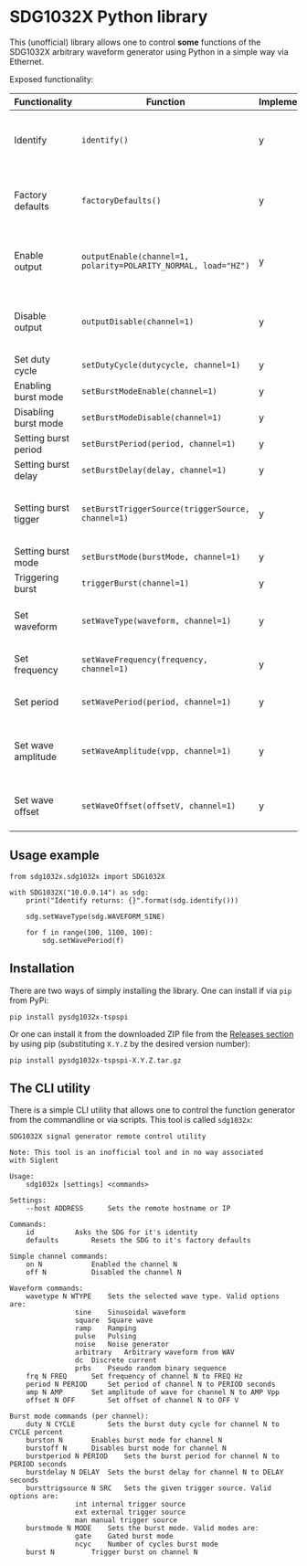 # SDG1032X Python library

This (unofficial) library allows one to control __some__ functions of the
SDG1032X arbitrary waveform generator using Python in a simple way via
Ethernet.

Exposed functionality:

| Functionality        | Function                                                           | Implemented | Tested | Comments                                      |
| -------------------- | ------------------------------------------------------------------ | ----------- | ------ | --------------------------------------------- |
| Identify             | ```identify()```                                                   | y           | y      | Queries the output of IDN, raw binary output  |
| Factory defaults     | ```factoryDefaults()```                                            | y           |        | Resets all device state to factory defaults   |
| Enable output        | ```outputEnable(channel=1, polarity=POLARITY_NORMAL, load="HZ")``` | y           | y      | Enabled the output of the function generator  |
| Disable output       | ```outputDisable(channel=1)```                                     | y           | y      | Disables the output of the function generator |
| Set duty cycle       | ```setDutyCycle(dutycycle, channel=1)```                           | y           | y      | Sets duty cycle                               |
| Enabling burst mode  | ```setBurstModeEnable(channel=1)```                                | y           | y      |                                               |
| Disabling burst mode | ```setBurstModeDisable(channel=1)```                               | y           | y      |                                               |
| Setting burst period | ```setBurstPeriod(period, channel=1)```                            | y           | y      | Burst period                                  |
| Setting burst delay  | ```setBurstDelay(delay, channel=1)```                              | y           | y      |                                               |
| Setting burst tigger | ```setBurstTriggerSource(triggerSource, channel=1)```              | y           | y      | Sets internal, external or manual trigger     |
| Setting burst mode   | ```setBurstMode(burstMode, channel=1)```                           | y           | y      |                                               |
| Triggering burst     | ```triggerBurst(channel=1)```                                      | y           |        |                                               |
| Set waveform         | ```setWaveType(waveform, channel=1)```                             | y           | y      | Sets the waveform of the signal               |
| Set frequency        | ```setWaveFrequency(frequency, channel=1)```                       | y           | y      | Sets the waves frequency                      |
| Set period           | ```setWavePeriod(period, channel=1)```                             | y           | y      | Sets the waves period                         |
| Set wave amplitude   | ```setWaveAmplitude(vpp, channel=1)```                             | y           |        | Sets the amplitude of the wave in Vpp         |
| Set wave offset      | ```setWaveOffset(offsetV, channel=1)```                            | y           |        | Sets the offset of the wave in V              |

## Usage example

```
from sdg1032x.sdg1032x import SDG1032X

with SDG1032X("10.0.0.14") as sdg:
    print("Identify returns: {}".format(sdg.identify()))

    sdg.setWaveType(sdg.WAVEFORM_SINE)

    for f in range(100, 1100, 100):
        sdg.setWavePeriod(f)
```

## Installation

There are two ways of simply installing the library. One can install
if via ```pip``` from PyPi:

```
pip install pysdg1032x-tspspi
```

Or one can install it from the downloaded ZIP file from the [Releases section](https://github.com/tspspi/pysdg1032x/releases)
by using pip (substituting ```X.Y.Z``` by the desired version number):

```
pip install pysdg1032x-tspspi-X.Y.Z.tar.gz
```

## The CLI utility

There is a simple CLI utility that allows one to control the function generator
from the commandline or via scripts. This tool is called ```sdg1032x```:

```
SDG1032X signal generator remote control utility

Note: This tool is an inofficial tool and in no way associated
with Siglent

Usage:
	sdg1032x [settings] <commands>

Settings:
	--host ADDRESS		Sets the remote hostname or IP

Commands:
	id			Asks the SDG for it's identity
	defaults		Resets the SDG to it's factory defaults

Simple channel commands:
	on N			Enabled the channel N
	off N			Disabled the channel N

Waveform commands:
	wavetype N WTYPE	Sets the selected wave type. Valid options are:
				sine	Sinusoidal waveform
				square	Square wave
				ramp	Ramping
				pulse	Pulsing
				noise	Noise generator
				arbitrary	Arbitrary waveform from WAV
				dc	Discrete current
				prbs	Pseudo random binary sequence
	frq N FREQ		Set frequency of channel N to FREQ Hz
	period N PERIOD		Set period of channel N to PERIOD seconds
	amp N AMP		Set amplitude of wave for channel N to AMP Vpp
	offset N OFF		Set offset of channel N to OFF V

Burst mode commands (per channel):
	duty N CYCLE		Sets the burst duty cycle for channel N to CYCLE percent
	burston N		Enables burst mode for channel N
	burstoff N		Disables burst mode for channel N
	burstperiod N PERIOD	Sets the burst period for channel N to PERIOD seconds
	burstdelay N DELAY	Sets the burst delay for channel N to DELAY seconds
	bursttrigsource N SRC	Sets the given trigger source. Valid options are:
				int	internal trigger source
				ext	external trigger source
				man	manual trigger source
	burstmode N MODE	Sets the burst mode. Valid modes are:
				gate	Gated burst mode
				ncyc	Number of cycles burst mode
	burst N			Trigger burst on channel N
```
